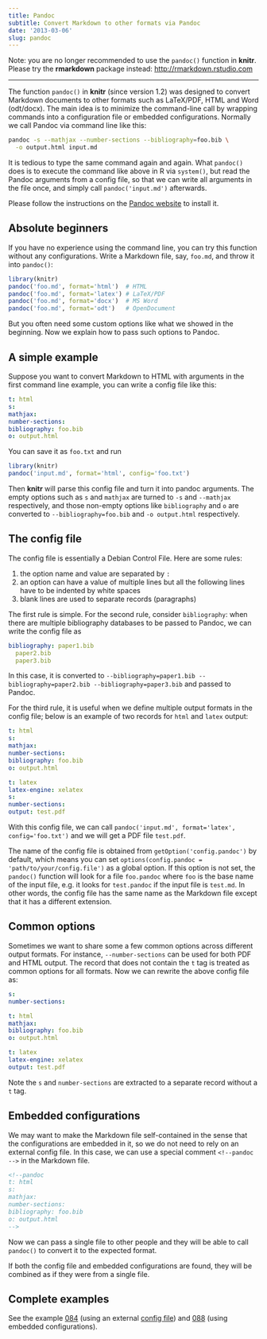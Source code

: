 ```yaml
---
title: Pandoc
subtitle: Convert Markdown to other formats via Pandoc
date: '2013-03-06'
slug: pandoc
---
```


Note: you are no longer recommended to use the `pandoc()` function in **knitr**. Please try the **rmarkdown** package instead: http://rmarkdown.rstudio.com

---

The function `pandoc()` in **knitr** (since version 1.2) was designed to
convert Markdown documents to other formats such as LaTeX/PDF, HTML and Word
(odt/docx). The main idea is to minimize the command-line call by wrapping
commands into a configuration file or embedded configurations. Normally we
call Pandoc via command line like this:

```bash 
pandoc -s --mathjax --number-sections --bibliography=foo.bib \
  -o output.html input.md
```

It is tedious to type the same command again and again. What `pandoc()` does
is to execute the command like above in R via `system()`, but read the
Pandoc arguments from a config file, so that we can write all arguments in
the file once, and simply call `pandoc('input.md')` afterwards.

Please follow the instructions on the [Pandoc
website](http://pandoc.org) to install it.

## Absolute beginners

If you have no experience using the command line, you can try this function
without any configurations. Write a Markdown file, say, `foo.md`, and throw
it into `pandoc()`:

```r 
library(knitr)
pandoc('foo.md', format='html')  # HTML
pandoc('foo.md', format='latex') # LaTeX/PDF
pandoc('foo.md', format='docx')  # MS Word
pandoc('foo.md', format='odt')   # OpenDocument
```

But you often need some custom options like what we showed in the beginning.
Now we explain how to pass such options to Pandoc.

## A simple example

Suppose you want to convert Markdown to HTML with arguments in the first
command line example, you can write a config file like this:

```yaml
t: html
s: 
mathjax: 
number-sections: 
bibliography: foo.bib
o: output.html
```

You can save it as `foo.txt` and run

```r 
library(knitr)
pandoc('input.md', format='html', config='foo.txt')
```

Then **knitr** will parse this config file and turn it into pandoc
arguments. The empty options such as `s` and `mathjax` are turned to `-s`
and `--mathjax` respectively, and those non-empty options like `bibliography`
and `o` are converted to `--bibliography=foo.bib` and `-o output.html`
respectively.

## The config file

The config file is essentially a Debian Control File. Here are some rules:

1. the option name and value are separated by `:`
1. an option can have a value of multiple lines but all the following lines
  have to be indented by white spaces
1. blank lines are used to separate records (paragraphs)

The first rule is simple. For the second rule, consider `bibliography`: when
there are multiple bibliography databases to be passed to Pandoc, we can
write the config file as

```yaml
bibliography: paper1.bib
  paper2.bib
  paper3.bib
```

In this case, it is converted to `--bibliography=paper1.bib
--bibliography=paper2.bib --bibliography=paper3.bib` and passed to Pandoc.

For the third rule, it is useful when we define multiple output formats in
the config file; below is an example of two records for `html` and `latex`
output:

```yaml
t: html
s: 
mathjax: 
number-sections: 
bibliography: foo.bib
o: output.html

t: latex
latex-engine: xelatex
s: 
number-sections: 
output: test.pdf
```

With this config file, we can call `pandoc('input.md', format='latex',
config='foo.txt')` and we will get a PDF file `test.pdf`.

The name of the config file is obtained from `getOption('config.pandoc')` by
default, which means you can set `options(config.pandoc =
'path/to/your/config.file')` as a global option. If this option is not set,
the `pandoc()` function will look for a file `foo.pandoc` where `foo` is the
base name of the input file, e.g. it looks for `test.pandoc` if the input
file is `test.md`. In other words, the config file has the same name as the
Markdown file except that it has a different extension.

## Common options

Sometimes we want to share some a few common options across different output
formats. For instance, `--number-sections` can be used for both PDF and HTML
output. The record that does not contain the `t` tag is treated as common
options for all formats. Now we can rewrite the above config file as:

```yaml
s: 
number-sections: 

t: html
mathjax: 
bibliography: foo.bib
o: output.html

t: latex
latex-engine: xelatex
output: test.pdf
```

Note the `s` and `number-sections` are extracted to a separate record
without a `t` tag.

## Embedded configurations

We may want to make the Markdown file self-contained in the sense that the
configurations are embedded in it, so we do not need to rely on an external
config file. In this case, we can use a special comment `<!--pandoc -->` in
the Markdown file.

```html 
<!--pandoc
t: html
s:
mathjax:
number-sections:
bibliography: foo.bib
o: output.html
-->
```

Now we can pass a single file to other people and they will be able to call
`pandoc()` to convert it to the expected format.

If both the config file and embedded configurations are found, they will be
combined as if they were from a single file.

## Complete examples

See the example [084](https://github.com/yihui/knitr-examples) (using an external
[config file](https://github.com/yihui/knitr-examples/blob/master/084-pandoc.pandoc))
and [088](https://github.com/yihui/knitr-examples) (using embedded configurations).

